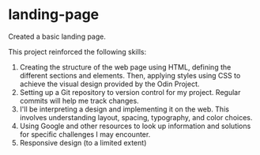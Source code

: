 # landing-page

Created a basic landing page.

This project reinforced the following skills:

1. Creating the structure of the web page using HTML, defining the different sections and elements. Then, applying styles using CSS to achieve the visual design provided by the Odin Project.
2. Setting up a Git repository to version control for my project. Regular commits will help me track changes.
3. I'll be interpreting a design and implementing it on the web. This involves understanding layout, spacing, typography, and color choices.
4. Using Google and other resources to look up information and solutions for specific challenges I may encounter.
5. Responsive design (to a limited extent)